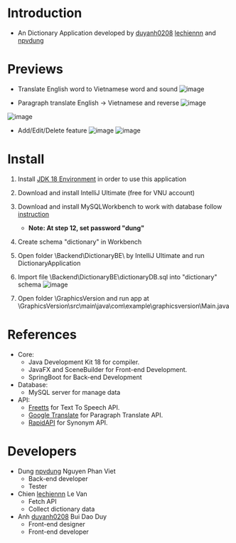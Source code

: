 # Introduction
- An Dictionary Application developed by [duyanh0208](https://github.com/duyanh0208) [lechiennn](https://github.com/lechiennn) and [npvdung](https://github.com/npvdung)
# Previews
- Translate English word to Vietnamese word and sound
![image](https://user-images.githubusercontent.com/73191554/184791762-c635190e-d33b-41e9-a18f-ccbe8053ffcd.png)

- Paragraph translate English -> Vietnamese and reverse
![image](https://user-images.githubusercontent.com/73191554/184791906-a11e0db9-eff6-4f93-baee-979b309359c1.png)

![image](https://user-images.githubusercontent.com/73191554/184792084-48b81db0-180b-4bcb-9056-8772ae968412.png)

- Add/Edit/Delete feature
![image](https://user-images.githubusercontent.com/73191554/184792463-a47230e7-e56a-4829-a139-db7a95de9f68.png)
![image](https://user-images.githubusercontent.com/73191554/184792496-3a300a2d-a425-4b79-bb07-912309a673db.png)

# Install
1. Install [JDK 18 Environment](https://www.oracle.com/java/technologies/downloads/#jdk18-windows) in order to use this application
2. Download and install IntelliJ Ultimate (free for VNU account)
3. Download and install MySQLWorkbench to work with database follow [instruction](https://www.simplilearn.com/tutorials/mysql-tutorial/mysql-workbench-installation)
    - **Note: At step 12, set password "dung"**
4. Create schema "dictionary" in Workbench 
5. Open folder \Backend\DictionaryBE\ by IntelliJ Ultimate and run DictionaryApplication 
6. Import file \Backend\DictionaryBE\dictionaryDB.sql into "dictionary" schema
![image](https://user-images.githubusercontent.com/73191554/184803106-20fc4900-0fce-4024-9ae1-4b4365b649ff.png)

7. Open folder \GraphicsVersion and run app at \GraphicsVersion\src\main\java\com\example\graphicsversion\Main.java
# References
- Core: 
  - Java Development Kit 18 for compiler.
  - JavaFX and SceneBuilder for Front-end Development.
  - SpringBoot for Back-end Development
- Database:
  - MySQL server for manage data
- API:
  - [Freetts](https://freetts.com/) for Text To Speech API.
  - [Google Translate](https://translate.google.com/) for Paragraph Translate API.
  - [RapidAPI](https://rapidapi.com/) for Synonym API.
# Developers
- Dung [npvdung](https://github.com/npvdung) Nguyen Phan Viet
  - Back-end developer
  - Tester
- Chien [lechiennn](https://github.com/lechiennn) Le Van
  - Fetch API
  - Collect dictionary data
- Anh [duyanh0208](https://github.com/duyanh0208) Bui Dao Duy
  - Front-end designer
  - Front-end developer
